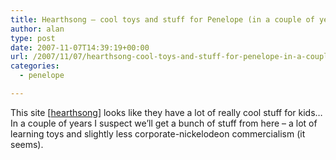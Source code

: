 ```yaml
---
title: Hearthsong – cool toys and stuff for Penelope (in a couple of years)
author: alan
type: post
date: 2007-11-07T14:39:19+00:00
url: /2007/11/07/hearthsong-cool-toys-and-stuff-for-penelope-in-a-couple-of-years/
categories:
  - penelope

---
```

This site [[hearthsong][1]] looks like they have a lot of really cool stuff for kids&#8230; In a couple of years I suspect we&#8217;ll get a bunch of stuff from here &#8211; a lot of learning toys and slightly less corporate-nickelodeon commercialism (it seems).


 [1]: http://www.hearthsong.com/

